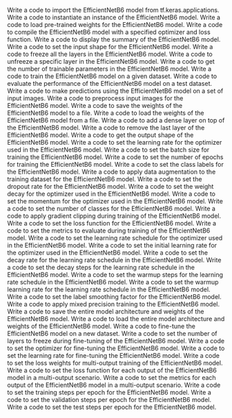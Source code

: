 Write a code to import the EfficientNetB6 model from tf.keras.applications.
Write a code to instantiate an instance of the EfficientNetB6 model.
Write a code to load pre-trained weights for the EfficientNetB6 model.
Write a code to compile the EfficientNetB6 model with a specified optimizer and loss function.
Write a code to display the summary of the EfficientNetB6 model.
Write a code to set the input shape for the EfficientNetB6 model.
Write a code to freeze all the layers in the EfficientNetB6 model.
Write a code to unfreeze a specific layer in the EfficientNetB6 model.
Write a code to get the number of trainable parameters in the EfficientNetB6 model.
Write a code to train the EfficientNetB6 model on a given dataset.
Write a code to evaluate the performance of the EfficientNetB6 model on a test dataset.
Write a code to make predictions using the EfficientNetB6 model on a set of input images.
Write a code to preprocess input images for the EfficientNetB6 model.
Write a code to save the weights of the EfficientNetB6 model to a file.
Write a code to load the weights of the EfficientNetB6 model from a file.
Write a code to add a dense layer on top of the EfficientNetB6 model.
Write a code to remove the last layer of the EfficientNetB6 model.
Write a code to get the output shape of the EfficientNetB6 model.
Write a code to set the learning rate for the optimizer used in the EfficientNetB6 model.
Write a code to set the batch size for training the EfficientNetB6 model.
Write a code to set the number of epochs for training the EfficientNetB6 model.
Write a code to set the class labels for the EfficientNetB6 model.
Write a code to apply data augmentation to the training dataset for the EfficientNetB6 model.
Write a code to set the dropout rate for the EfficientNetB6 model.
Write a code to set the weight decay for the optimizer used in the EfficientNetB6 model.
Write a code to set the momentum for the optimizer used in the EfficientNetB6 model.
Write a code to set the number of classes for the EfficientNetB6 model.
Write a code to apply gradient clipping during training of the EfficientNetB6 model.
Write a code to set the loss function for the EfficientNetB6 model.
Write a code to set the metrics to evaluate during training of the EfficientNetB6 model.
Write a code to set the learning rate schedule for the optimizer used in the EfficientNetB6 model.
Write a code to set the initial learning rate for the optimizer used in the EfficientNetB6 model.
Write a code to set the decay rate for the learning rate schedule in the EfficientNetB6 model.
Write a code to set the decay steps for the learning rate schedule in the EfficientNetB6 model.
Write a code to set the warmup steps for the learning rate schedule in the EfficientNetB6 model.
Write a code to set the warmup learning rate for the learning rate schedule in the EfficientNetB6 model.
Write a code to set the label smoothing factor for the EfficientNetB6 model.
Write a code to apply mixed precision training to the EfficientNetB6 model.
Write a code to save the entire model architecture and weights of the EfficientNetB6 model.
Write a code to load the entire model architecture and weights of the EfficientNetB6 model.
Write a code to fine-tune the EfficientNetB6 model on a new dataset.
Write a code to set the number of layers to freeze during fine-tuning of the EfficientNetB6 model.
Write a code to set the optimizer for fine-tuning the EfficientNetB6 model.
Write a code to set the learning rate for fine-tuning the EfficientNetB6 model.
Write a code to set the loss weights for multi-output training of the EfficientNetB6 model.
Write a code to set the loss function for each output of the EfficientNetB6 model in a multi-output scenario.
Write a code to set the metrics for each output of the EfficientNetB6 model in a multi-output scenario.
Write a code to set the training steps per epoch for the EfficientNetB6 model.
Write a code to set the validation steps per epoch for the EfficientNetB6 model.
Write a code to set the test steps per epoch for the EfficientNetB6 model.